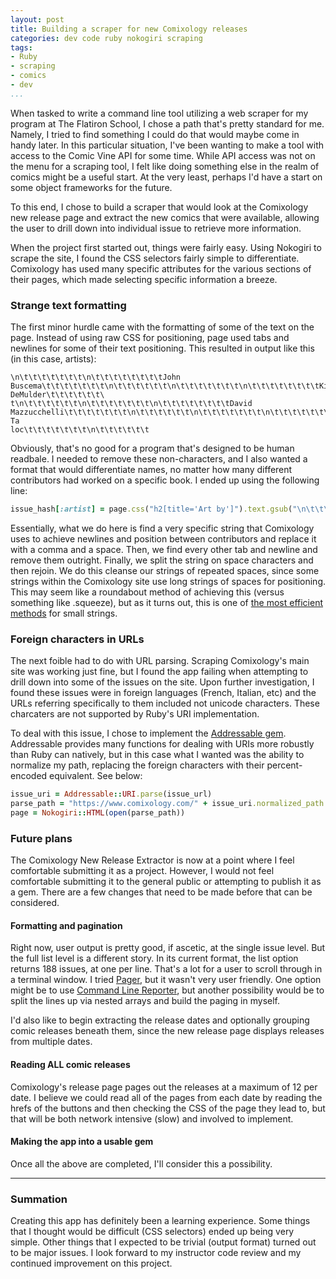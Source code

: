 ```yaml
---
layout: post
title: Building a scraper for new Comixology releases
categories: dev code ruby nokogiri scraping
tags:
- Ruby
- scraping
- comics
- dev
...
```


When tasked to write a command line tool utilizing a web scraper for my program at The Flatiron School, I chose a path that's pretty standard for me. Namely, I tried to find something I could do that would maybe come in handy later. In this particular situation, I've been wanting to make a tool with access to the Comic Vine API for some time. While API access was not on the menu for a scraping tool, I felt like doing something else in the realm of comics might be a useful start. At the very least, perhaps I'd have a start on some object frameworks for the future.

To this end, I chose to build a scraper that would look at the Comixology new release page and extract the new comics that were available, allowing the user to drill down into individual issue to retrieve more information. 

When the project first started out, things were fairly easy. Using Nokogiri to scrape the site, I found the CSS selectors fairly simple to differentiate. Comixology has used many specific attributes for the various sections of their pages, which made selecting specific information a breeze.

### Strange text formatting

The first minor hurdle came with the formatting of some of the text on the page. Instead of using raw CSS for positioning, page used tabs and newlines for some of their text positioning. This resulted in output like this (in this case, artists): 

```
\n\t\t\t\t\t\t\t\n\t\t\t\t\t\t\t\tJohn Buscema\t\t\t\t\t\t\t\n\t\t\t\t\t\t\n\t\t\t\t\t\t\t\n\t\t\t\t\t\t\t\tKim DeMulder\t\t\t\t\t\t\
t\n\t\t\t\t\t\t\n\t\t\t\t\t\t\t\n\t\t\t\t\t\t\t\tDavid Mazzucchelli\t\t\t\t\t\t\t\n\t\t\t\t\t\t\n\t\t\t\t\t\t\t\n\t\t\t\t\t\t\t\tGerry Ta
loc\t\t\t\t\t\t\t\n\t\t\t\t\t\t
```

Obviously, that's no good for a program that's designed to be human readbale. I needed to remove these non-characters, and I also wanted a format that would differentiate names, no matter how many different contributors had worked on a specific book. I ended up using the following line:

```ruby
issue_hash[:artist] = page.css("h2[title='Art by']").text.gsub("\n\t\t\t\t\t\t\n\t\t\t\t\t\t\t\n", ", ").gsub("\t", "").gsub("\n", "").split.join(" ")
```

Essentially, what we do here is find a very specific string that Comixology uses to achieve newlines and position between contributors and replace it with a comma and a space. Then, we find every other tab and newline and remove them outright. Finally, we split the string on space characters and then rejoin. We do this cleanse our strings of repeated spaces, since some strings within the Comixology site use long strings of spaces for positioning. This may seem like a roundabout method of achieving this (versus something like .squeeze), but as it turns out, this is one of [the most efficient methods](http://stackoverflow.com/questions/4907068/how-do-i-remove-repeated-spaces-in-a-string) for small strings.

### Foreign characters in URLs

The next foible had to do with URL parsing. Scraping Comixology's main site was working just fine, but I found the app failing when attempting to drill down into some of the issues on the site. Upon further investigation, I found these issues were in foreign languages (French, Italian, etc) and the URLs referring specifically to them included not unicode characters. These charcaters are not supported by Ruby's URI implementation.

To deal with this issue, I chose to implement the [Addressable gem](https://github.com/sporkmonger/addressable). Addressable provides many functions for dealing with URIs more robustly than Ruby can natively, but in this case what I wanted was the ability to normalize my path, replacing the foreign characters with their percent-encoded equivalent. See below:

```ruby
issue_uri = Addressable::URI.parse(issue_url)
parse_path = "https://www.comixology.com/" + issue_uri.normalized_path
page = Nokogiri::HTML(open(parse_path))
```

### Future plans

The Comixology New Release Extractor is now at a point where I feel comfortable submitting it as a project. However, I would not feel comfortable submitting it to the general public or attempting to publish it as a gem. There are a few changes that need to be made before that can be considered.

#### Formatting and pagination

Right now, user output is pretty good, if ascetic, at the single issue level. But the full list level is a different story. In its current format, the list option returns 188 issues, at one per line. That's a lot for a user to scroll through in a terminal window. I tried [Pager](https://github.com/sferik/pager), but it wasn't very user friendly. One option might be to use [Command Line Reporter](https://github.com/wbailey/command_line_reporter), but another possibility would be to split the lines up via nested arrays and build the paging in myself.

I'd also like to begin extracting the release dates and optionally grouping comic releases beneath them, since the new release page displays releases from multiple dates.

#### Reading ALL comic releases

Comixology's release page pages out the releases at a maximum of 12 per date. I believe we could read all of the pages from each date by reading the hrefs of the buttons and then checking the CSS of the page they lead to, but that will be both network intensive (slow) and involved to implement.

#### Making the app into a usable gem

Once all the above are completed, I'll consider this a possibility.

-----

### Summation

Creating this app has definitely been a learning experience. Some things that I thought would be difficult (CSS selectors) ended up being very simple. Other things that I expected to be trivial (output format) turned out to be major issues. I look forward to my instructor code review and my continued improvement on this project.